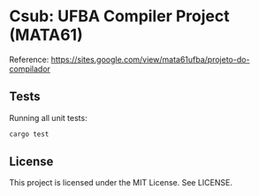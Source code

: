 # Csub: UFBA Compiler Project (MATA61)

Reference: https://sites.google.com/view/mata61ufba/projeto-do-compilador

## Tests

Running all unit tests:

```bash
cargo test
```

## License

This project is licensed under the MIT License.
See LICENSE.
